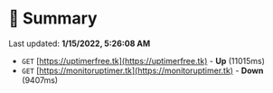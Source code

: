 # 📖 Summary
Last updated: **1/15/2022, 5:26:08 AM**

- `GET` [https://uptimerfree.tk](https://uptimerfree.tk) - **Up** (11015ms)
- `GET` [https://monitoruptimer.tk](https://monitoruptimer.tk) - **Down** (9407ms)
